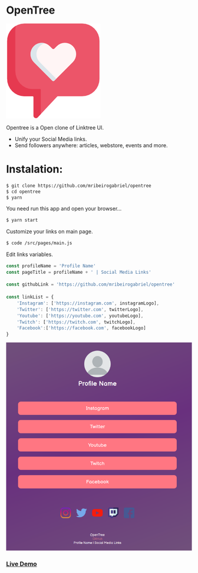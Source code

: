 # OpenTree
[![N|Solid](https://raw.githubusercontent.com/mribeirogabriel/opentree/master/src/assets/images/heart.png)](https://github.com/mribeirogabriel/opentree)

Opentree is a Open clone of Linktree UI.

  - Unify your Social Media links.
  - Send followers anywhere: articles, webstore, events and more.

# Instalation:
```
$ git clone https://github.com/mribeirogabriel/opentree
$ cd opentree
$ yarn
```
You need run this app and open your browser...

```sh
$ yarn start
```
Customize your links on main page.
```sh
$ code /src/pages/main.js
```
Edit links variables.
```js
const profileName = 'Profile Name'
const pageTitle = profileName + ' | Social Media Links'

const githubLink = 'https://github.com/mribeirogabriel/opentree'

const linkList = {
    'Instagram': ['https://instagram.com', instagramLogo],
    'Twitter': ['https://twitter.com', twitterLogo],
    'Youtube': ['https://youtube.com', youtubeLogo],
    'Twitch': ['https://twitch.com', twitchLogo],
    'Facebook':['https://facebook.com', facebookLogo]
}
```
[![N|Solid](https://raw.githubusercontent.com/mribeirogabriel/opentree/master/src/assets/images/screen.png)](https://github.com/mribeirogabriel/opentree)
### [Live Demo](about.izalu.com)
